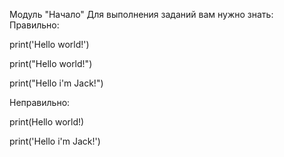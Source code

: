 Модуль "Начало"
Для выполнения заданий вам нужно знать:
Правильно:

print('Hello world!')



print("Hello world!")



print("Hello i'm Jack!")

Неправильно:

print(Hello world!)



print('Hello i'm Jack!')